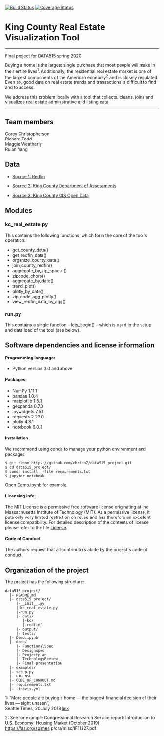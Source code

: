 [![Build Status](https://travis-ci.org/chrico7/data515_project.svg?branch=master)](https://travis-ci.org/chrico7/data515_project)
[![Coverage Status](https://coveralls.io/repos/github/chrico7/data515_project/badge.svg)](https://coveralls.io/github/chrico7/data515_project)
# King County Real Estate Visualization Tool
----
Final project for DATA515 spring 2020

Buying a home is the largest single purchase that most people will make in their entire lives<sup>1</sup>. Additionally, the residential real estate market is one of the largest components of the American economy<sup>2</sup> and is closely regulated. Even so, good data on real estate trends and transactions is difficult to find and to access.

We address this problem locally with a tool that collects, cleans, joins and visualizes real estate administrative and listing data.

----

## Team members
Corey Christopherson<br/>
Richard Todd<br/>
Maggie Weatherly<br/>
Ruian Yang

## Data
- [Source 1: Redfin](https://www.redfin.com)

- [Source 2: King County Department of Assessments](https://info.kingcounty.gov/assessor/DataDownload/default.aspx)

- [Source 3: King County GIS Open Data](https://gis-kingcounty.opendata.arcgis.com/datasets/e6c555c6ae7542b2bdec92485892b6e6_113)

## Modules

### kc_real_estate.py
This contains the following functions, which form the core of the tool's operation:
- get_county_data()
- get_redfin_data()
- organize_county_data()
- join_county_redfin()
- aggregate_by_zip_spacial()
- zipcode_choro()
- aggregate_by_date()
- trend_plot()
- plotly_by_date()
- zip_code_agg_plotly()
- view_redfin_data_by_agg()

### run.py
This contains a single function - lets_begin() - which is used in the setup and data load of the tool (see below).

## Software dependencies and license information

#### Programming language: 

- Python version 3.0 and above 

#### Packages:

- NumPy 1.11.1  
- pandas 1.0.4  
- matplotlib 1.5.3  
- geopanda 0.7.0 
- ipywidgets 7.5.1 
- requests 2.23.0
- plotly 4.8.1
- notebook 6.0.3

#### Installation:

We recommend using conda to manage your python environment and packages <br/>
```
$ git clone https://github.com/chrico7/data515_project.git
$ cd data515_project/
$ conda install --file requirements.txt
$ jupyter notebook
```

Open Demo.ipynb for example.

#### Licensing info:

The MIT License is a permissive free software license originating at the Massachusetts Institute of Technology (MIT). As a permissive license, it puts only very limited restriction on reuse and has therefore an excellent license compatibility. For detailed description of the contents of license please refer to the file [License](https://github.com/chrico7/data515_project/blob/master/LICENSE).

#### Code of Conduct:

The authors request that all contributors abide by the project's code of conduct.

## Organization of the project

The project has the following structure:

```
data515_project/
  |- README.md
  |- data515_project/
     |-__init__.py
     |-kc_real_estate.py
     |-run.py
     |- data/
        |-kc/
        |-redfin/
     |- output/
     |- tests/
  |- Demo.ipynb
  |- docs/
     |- FunctionalSpec
     |- Designspec
     |- Projectplan
     |- TechnologyReview
     |- Final presentation
  |- examples/
  |- setup.py
  |- LICENSE
  |- CODE_OF_CONDUCT.md
  |- requirements.txt
  |- .travis.yml
```
1: “More people are buying a home — the biggest financial decision of their lives — sight unseen”,  
    Seattle Times, 20 July 2018 [link](https://www.seattletimes.com/business/real-estate/more-people-are-buying-a-home-the-biggest-financial-decision-of-their-lives-sight-unseen/)  
    
2: See for example Congressional Research Service report: Introduction to U.S. Economy: Housing Market (October 2019)  
    https://fas.org/sgimes p/crs/misc/IF11327.pdf
